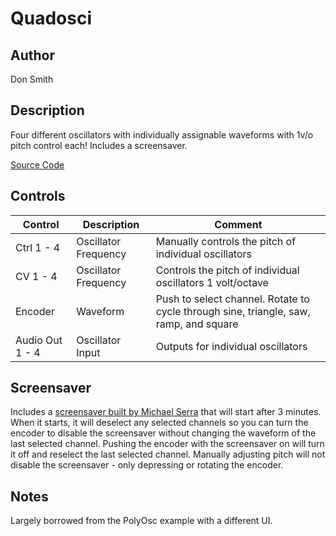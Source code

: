 # Quadosci

## Author

Don Smith

## Description

Four different oscillators with individually assignable waveforms with 1v/o pitch control each! Includes a screensaver.

[Source Code](https://github.com/don-smith/DaisyExamples/tree/main/patch/Quadosci)

## Controls

| Control | Description | Comment |
| --- | --- | --- |
| Ctrl 1 - 4 | Oscillator Frequency | Manually controls the pitch of individual oscillators |
| CV 1 - 4 | Oscillator Frequency | Controls the pitch of individual oscillators 1 volt/octave |
| Encoder | Waveform | Push to select channel. Rotate to cycle through sine, triangle, saw, ramp, and square |
| Audio Out 1 - 4 | Oscillator Input | Outputs for individual oscillators |

## Screensaver

Includes a [screensaver built by Michael Serra](https://github.com/mkserra/DaisyExamples/tree/master/patch/mserra/screensavers) that will start after 3 minutes. When it starts, it will deselect any selected channels so you can turn the encoder to disable the screensaver without changing the waveform of the last selected channel. Pushing the encoder with the screensaver on will turn it off and reselect the last selected channel. Manually adjusting pitch will not disable the screensaver - only depressing or rotating the encoder.

## Notes

Largely borrowed from the PolyOsc example with a different UI.

